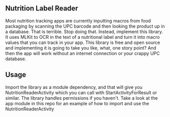 ## Nutrition Label Reader

Most nutrition tracking apps are currently inputting macros from food packaging by scanning the UPC barcode and then looking the product up in a database.  That is terrible.  Stop doing that.  Instead, implement this library.  It uses MLKit to OCR in the text of a nutritional label and turn it into macro values that you can track in your app.  This library is free and open source and implementing it is going to take you like, what, one story point?  And then the app will work without an internet connection or your crappy UPC database.

## Usage

Import the library as a module dependency, and that will give you NutritionReaderActivity which you can call with StartActivityForResult or similar.  The library handles permissions if you haven't.  Take a look at the app module in this repo for an example of how to import and use the NutritionReaderActivity

